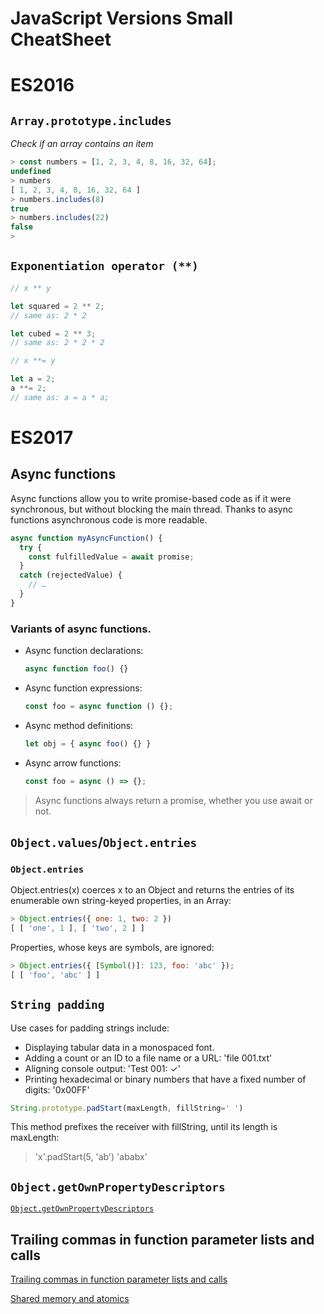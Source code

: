 # JavaScript Versions Small CheatSheet


 # ES2016

 ## `Array.prototype.includes` 
 *Check if an array contains an item*
 ```javascript 
 > const numbers = [1, 2, 3, 4, 8, 16, 32, 64];
undefined
> numbers
[ 1, 2, 3, 4, 8, 16, 32, 64 ]
> numbers.includes(8)
true
> numbers.includes(22)
false
>
```
## `Exponentiation operator (**)`
```javascript
// x ** y

let squared = 2 ** 2;
// same as: 2 * 2

let cubed = 2 ** 3;
// same as: 2 * 2 * 2
```

```javascript
// x **= y

let a = 2;
a **= 2;
// same as: a = a * a;
```

  
  
# ES2017

## Async functions

Async functions allow you to write promise-based code as if it were synchronous, but without blocking the main thread. Thanks to async functions asynchronous code is more readable.

```javascript
async function myAsyncFunction() {
  try {
    const fulfilledValue = await promise;
  }
  catch (rejectedValue) {
    // …
  }
}
```
### Variants of async functions.

- Async function declarations: 
  ```javascript 
  async function foo() {}
  ```
- Async function expressions: 
  ```javascript
  const foo = async function () {};
  ```
- Async method definitions: 
  ```javascript
  let obj = { async foo() {} }
  ```  
- Async arrow functions: 
  ```javascript
  const foo = async () => {};
  ```

> Async functions always return a promise, whether you use await or not.

## `Object.values`/`Object.entries`
  
### `Object.entries`

Object.entries(x) coerces x to an Object and returns the entries of its enumerable own string-keyed properties, in an Array:
```javascript
> Object.entries({ one: 1, two: 2 })
[ [ 'one', 1 ], [ 'two', 2 ] ]
```
Properties, whose keys are symbols, are ignored:
```javascript
> Object.entries({ [Symbol()]: 123, foo: 'abc' });
[ [ 'foo', 'abc' ] ]
```

## `String padding`
Use cases for padding strings include:

- Displaying tabular data in a monospaced font.
- Adding a count or an ID to a file name or a URL: 'file 001.txt'
- Aligning console output: 'Test 001: ✓'
- Printing hexadecimal or binary numbers that have a fixed number of digits: '0x00FF'     

 ```javascript
 String.prototype.padStart(maxLength, fillString=' ') 
 ```
 
 This method prefixes the receiver with fillString, until its length is maxLength:

> 'x'.padStart(5, 'ab')
'ababx'
 

## `Object.getOwnPropertyDescriptors`
[`Object.getOwnPropertyDescriptors`](https://github.com/ljharb/proposal-object-getownpropertydescriptors)          

## Trailing commas in function parameter lists and calls
[Trailing commas in function parameter lists and calls](https://github.com/tc39/proposal-trailing-function-commas) 

[Shared memory and atomics](https://github.com/tc39/ecmascript_sharedmem)                                          


